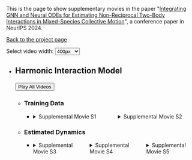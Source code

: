 This is the page to show supplementary movies in the paper "[Integrating GNN and Neural ODEs for Estimating Non-Reciprocal Two-Body Interactions in Mixed-Species Collective Motion](https://openreview.net/forum?id=qwl3EiDi9r)", a conference paper in NeurIPS 2024.

[Back to the project page](https://github.com/MasahitoUWAMICHI/collectiveMotionNN)


<script>
function setVideoWidth(width) {
    const videos = document.querySelectorAll('video');
    videos.forEach(video => {
        video.width = width;
    });
}
</script>

<div>
    <label for="video-width">Select video width: </label>
    <select id="video-width" onchange="setVideoWidth(this.value)">
        <option value="200">200px</option>
        <option value="400" selected>400px</option>
        <option value="600">600px</option>
        <option value="800">800px</option>
        <option value="1000">1000px</option>
    </select>
</div>

<script type="text/javascript" async
src="https://cdnjs.cloudflare.com/ajax/libs/mathjax/2.7.7/MathJax.js?config=TeX-MML-AM_CHTML">
</script>


- ## Harmonic Interaction Model
    <div id="harmonic-interaction-model" style="margin-top: 20px;">
        <button onclick="playAllVideos()">Play All Videos</button>
    </div>

    <script>
    function playAllVideos() {
        // Select the Harmonic Interaction Model section
        const section = document.getElementById('harmonic-interaction-model');
        
        // Select all open <details> elements within the section
        const openDetails = section.querySelectorAll('details[open]');
        
        // Iterate through each open <details> element
        openDetails.forEach(details => {
            // Find all <video> elements within the open <details> element
            const videos = details.querySelectorAll('video');
            
            // Play each video
            videos.forEach(video => {
                video.play();
            });
        });
    }
    </script>
    
    - ### Training Data

        - <div style="display: flex; flex-wrap: wrap; gap: 20px;">
            <div style="flex: 1;">
                <details>
                    <summary>Supplemental Movie S1</summary>
                    <video width="400" controls>
                        <source src="Supplemental_Movie_S1.mp4" type="video/mp4">
                        Your browser does not support the video tag.
                    </video>
                    <p><em>This code is a result of numerical simulation with a smaller strength of friction, \(\rho = 1 \times 10^{-2}\).</em></p>
                </details>
            </div>
            <div style="flex: 1;">
                <details>
                    <summary>Supplemental Movie S2</summary>
                    <video width="400" controls>
                        <source src="Supplemental_Movie_S2.mp4" type="video/mp4">
                        Your browser does not support the video tag.
                    </video>
                    <p><em>This code is a result of numerical simulation with a larger strength of friction, <span>\(\rho = 1 \times 10^{-1}\)</span>.</em></p>
                </details>
            </div>
        </div>

    - ### Estimated Dynamics

        - <div style="display: flex; flex-wrap: wrap; gap: 20px;">
            <div style="flex: 1;">
                <details>
                    <summary>Supplemental Movie S3</summary>
                    <video width="400" controls>
                        <source src="Supplemental_Movie_S3.mp4" type="video/mp4">
                        Your browser does not support the video tag.
                    </video>
                </details>
            </div>
            <div style="flex: 1;">
                <details>
                    <summary>Supplemental Movie S4</summary>
                    <video width="400" controls>
                        <source src="Supplemental_Movie_S4.mp4" type="video/mp4">
                        Your browser does not support the video tag.
                    </video>
                </details>
            </div>
            <div style="flex: 1;">
                <details>
                    <summary>Supplemental Movie S5</summary>
                    <video width="400" controls>
                        <source src="Supplemental_Movie_S5.mp4" type="video/mp4">
                        Your browser does not support the video tag.
                    </video>
                </details>
            </div>
        </div>




